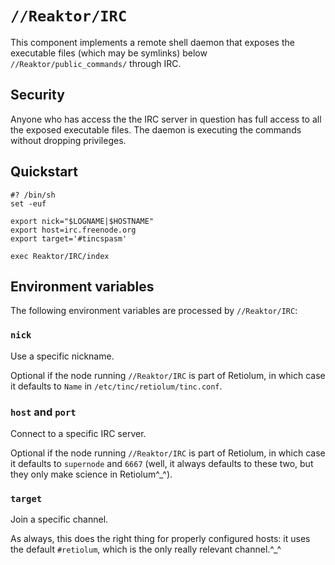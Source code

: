 # `//Reaktor/IRC`

This component implements a remote shell daemon that exposes the
executable files (which may be symlinks) below
`//Reaktor/public_commands/` through IRC.

## Security

Anyone who has access the the IRC server in question has full access to
all the exposed executable files.  The daemon is executing the commands
without dropping privileges.

## Quickstart

    #? /bin/sh
    set -euf

    export nick="$LOGNAME|$HOSTNAME"
    export host=irc.freenode.org
    export target='#tincspasm'

    exec Reaktor/IRC/index

## Environment variables

The following environment variables are processed by `//Reaktor/IRC`:

### `nick`

Use a specific nickname.

Optional if the node running `//Reaktor/IRC` is part of Retiolum, in
which case it defaults to `Name` in `/etc/tinc/retiolum/tinc.conf`.

### `host` and `port`

Connect to a specific IRC server.

Optional if the node running `//Reaktor/IRC` is part of Retiolum, in
which case it defaults to `supernode` and `6667` (well, it always
defaults to these two, but they only make science in Retiolum^_^).

### `target`

Join a specific channel.

As always, this does the right thing for properly configured hosts: it
uses the default `#retiolum`, which is the only really relevant
channel.^_^

